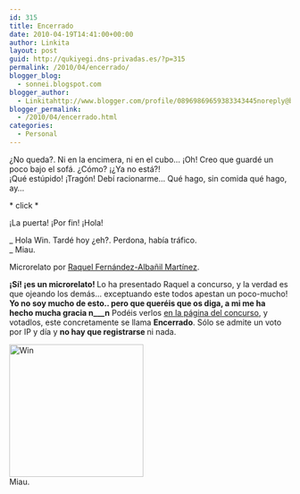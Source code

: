 ```yaml
---
id: 315
title: Encerrado
date: 2010-04-19T14:41:00+00:00
author: Linkita
layout: post
guid: http://qukiyegi.dns-privadas.es/?p=315
permalink: /2010/04/encerrado/
blogger_blog:
  - sonnei.blogspot.com
blogger_author:
  - Linkitahttp://www.blogger.com/profile/08969869659383343445noreply@blogger.com
blogger_permalink:
  - /2010/04/encerrado.html
categories:
  - Personal
---
```

¿No queda?. Ni en la encimera, ni en el cubo&#8230; ¡Oh! Creo que guardé un poco bajo el sofá. ¿Cómo? ¡¿Ya no está?!  
¡Qué estúpido! ¡Tragón! Debí racionarme&#8230; Qué hago, sin comida qué hago, ay&#8230;

\* click \*

¡La puerta! ¡Por fin! ¡Hola!

_ Hola Win. Tardé hoy ¿eh?. Perdona, había tráfico.  
_ Miau.

Microrelato por [Raquel Fernández-Albañil Martínez](http://absolutct.blogspot.com/).

**¡Sí! ¡es un microrelato! <span class="Apple-style-span" style="font-weight: normal; ">Lo ha presentado Raquel a concurso, y la verdad es que ojeando los demás&#8230; exceptuando este todos apestan un poco-mucho! <b>Yo no soy mucho de esto.. pero que queréis que os diga, a mi me ha hecho mucha gracia n___n</b> Podéis verlos <a href="http://wwwe.cartagena.es/concursoMicrorrelatos/votar.asp">en la página del concurso</a>, y votadlos, este concretamente se llama <b>Encerrado</b>. Sólo se admite un voto por IP y día y </span><span class="Apple-style-span">no hay que registrarse</span> <span class="Apple-style-span" style="font-weight: normal; ">ni nada. </span>** 

<div>
  <a href="http://www.flickr.com/photos/linkita/4535115808/" title="Win by Linkita, on Flickr"><img src="http://farm5.static.flickr.com/4033/4535115808_1d4335e511_m.jpg" width="240" height="237" alt="Win" /></a><br />Miau.
</div>